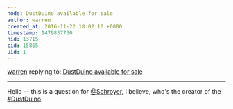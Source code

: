 ```yaml
---
node: DustDuino available for sale
author: warren
created_at: 2016-11-22 18:02:10 +0000
timestamp: 1479837730
nid: 13715
cid: 15865
uid: 1
---
```




[warren](../profile/warren) replying to: [DustDuino available for sale](../notes/Najat/11-22-2016/dustduino-available-for-sale)

----
Hello -- this is a question for [@Schroyer](/profile/Schroyer), I believe, who's the creator of the [#DustDuino](/tag/DustDuino).